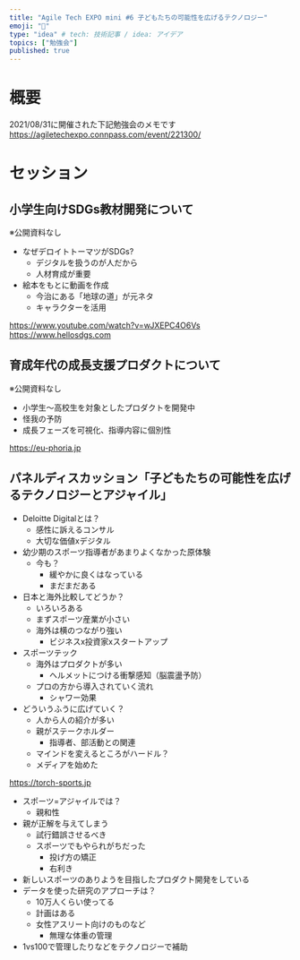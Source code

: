 ```yaml
---
title: "Agile Tech EXPO mini #6 子どもたちの可能性を広げるテクノロジー"
emoji: "📝"
type: "idea" # tech: 技術記事 / idea: アイデア
topics: ["勉強会"]
published: true
---
```

# 概要

2021/08/31に開催された下記勉強会のメモです
https://agiletechexpo.connpass.com/event/221300/

# セッション


## 小学生向けSDGs教材開発について

※公開資料なし

- なぜデロイトトーマツがSDGs?
  - デジタルを扱うのが人だから
  - 人材育成が重要
- 絵本をもとに動画を作成
  - 今治にある「地球の道」が元ネタ
  - キャラクターを活用

https://www.youtube.com/watch?v=wJXEPC4O6Vs
https://www.hellosdgs.com

## 育成年代の成長支援プロダクトについて

※公開資料なし

- 小学生〜高校生を対象としたプロダクトを開発中
- 怪我の予防
- 成長フェーズを可視化、指導内容に個別性

https://eu-phoria.jp

## パネルディスカッション「子どもたちの可能性を広げるテクノロジーとアジャイル」

- Deloitte Digitalとは？
  - 感性に訴えるコンサル
  - 大切な価値xデジタル
- 幼少期のスポーツ指導者があまりよくなかった原体験
  - 今も？
    - 緩やかに良くはなっている
    - まだまだある
- 日本と海外比較してどうか？
  - いろいろある
  - まずスポーツ産業が小さい
  - 海外は横のつながり強い
    - ビジネスx投資家xスタートアップ
- スポーツテック
  - 海外はプロダクトが多い
    - ヘルメットにつける衝撃感知（脳震盪予防）
  - プロの方から導入されていく流れ
    - シャワー効果
- どういうふうに広げていく？
  - 人から人の紹介が多い
  - 親がステークホルダー
    - 指導者、部活動との関連
  - マインドを変えるところがハードル？
  - メディアを始めた

https://torch-sports.jp

- スポーツ=アジャイルでは？
  - 親和性
- 親が正解を与えてしまう
  - 試行錯誤させるべき
  - スポーツでもやられがちだった
    - 投げ方の矯正
    - 右利き
- 新しいスポーツのありようを目指したプロダクト開発をしている
- データを使った研究のアプローチは？
  - 10万人くらい使ってる
  - 計画はある
  - 女性アスリート向けのものなど
    - 無理な体重の管理
- 1vs100で管理したりなどをテクノロジーで補助
